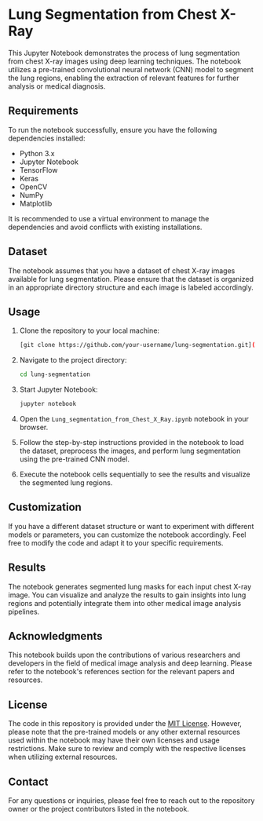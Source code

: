 # Lung Segmentation from Chest X-Ray

This Jupyter Notebook demonstrates the process of lung segmentation from chest X-ray images using deep learning techniques. The notebook utilizes a pre-trained convolutional neural network (CNN) model to segment the lung regions, enabling the extraction of relevant features for further analysis or medical diagnosis.

## Requirements

To run the notebook successfully, ensure you have the following dependencies installed:

- Python 3.x
- Jupyter Notebook
- TensorFlow
- Keras
- OpenCV
- NumPy
- Matplotlib

It is recommended to use a virtual environment to manage the dependencies and avoid conflicts with existing installations.

## Dataset

The notebook assumes that you have a dataset of chest X-ray images available for lung segmentation. Please ensure that the dataset is organized in an appropriate directory structure and each image is labeled accordingly.

## Usage

1. Clone the repository to your local machine:

   ```bash
   [git clone https://github.com/your-username/lung-segmentation.git](https://github.com/Mdwij/lung-segmentation.git)
   ```

2. Navigate to the project directory:

   ```bash
   cd lung-segmentation
   ```

3. Start Jupyter Notebook:

   ```bash
   jupyter notebook
   ```

4. Open the `Lung_segmentation_from_Chest_X_Ray.ipynb` notebook in your browser.

5. Follow the step-by-step instructions provided in the notebook to load the dataset, preprocess the images, and perform lung segmentation using the pre-trained CNN model.

6. Execute the notebook cells sequentially to see the results and visualize the segmented lung regions.

## Customization

If you have a different dataset structure or want to experiment with different models or parameters, you can customize the notebook accordingly. Feel free to modify the code and adapt it to your specific requirements.

## Results

The notebook generates segmented lung masks for each input chest X-ray image. You can visualize and analyze the results to gain insights into lung regions and potentially integrate them into other medical image analysis pipelines.

## Acknowledgments

This notebook builds upon the contributions of various researchers and developers in the field of medical image analysis and deep learning. Please refer to the notebook's references section for the relevant papers and resources.

## License

The code in this repository is provided under the [MIT License](https://opensource.org/licenses/MIT). However, please note that the pre-trained models or any other external resources used within the notebook may have their own licenses and usage restrictions. Make sure to review and comply with the respective licenses when utilizing external resources.

## Contact

For any questions or inquiries, please feel free to reach out to the repository owner or the project contributors listed in the notebook.
